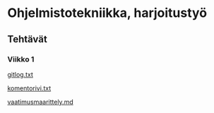 # Ohjelmistotekniikka, harjoitustyö
## Tehtävät
### Viikko 1
[gitlog.txt](https://github.com/jova486/ot-harjoitustyo/blob/main/laskarit/viikko1/gitlog.txt)

[komentorivi.txt](https://github.com/jova486/ot-harjoitustyo/blob/main/laskarit/viikko1/komentorivi.txt)

[vaatimusmaarittely.md](https://github.com/jova486/ot-harjoitustyo/blob/main/dokumentaatio/vaatimusmaarittely.md)

